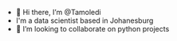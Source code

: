 - 👋 Hi there, I’m @Tamoledi
- I'm a data scientist based in Johanesburg
- 💞️ I’m looking to collaborate on python projects

<!---
Tamoledi/Tamoledi is a ✨ special ✨ repository because its `README.md` (this file) appears on your GitHub profile.
You can click the Preview link to take a look at your changes.
--->
